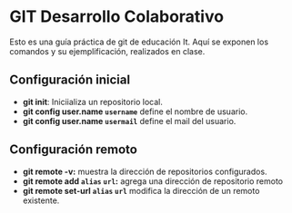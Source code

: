 # GIT Desarrollo Colaborativo
 Esto es una guía práctica de git de educación It. Aquí se exponen los comandos y su ejemplificación, realizados en clase.
## Configuración inicial

* __git init__: Iniciializa un repositorio local.
* __git config user.name `username`__ define el nombre de usuario.
* __git config user.name `usermail`__ define el mail del usuario.

## Configuración remoto
* __git remote -v:__ muestra la dirección de repositorios configurados.
* __git remote add `alias` `url`:__ agrega una dirección de repositorio remoto
* __git remote set-url `alias` `url`__ modifica la dirección de un remoto existente.
